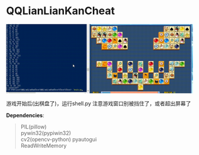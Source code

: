 # QQLianLianKanCheat
![demo](https://raw.githubusercontent.com/ZhangFengze/QQLianLianKanCheat/master/demo.gif "demo")


游戏开始后(出棋盘了)，运行shell.py
注意游戏窗口别被挡住了，或者超出屏幕了  
  
  
**Dependencies**:  
>PIL(pillow)  
>pywin32(pypiwin32)  
>cv2(opencv-python)
>pyautogui  
>ReadWriteMemory